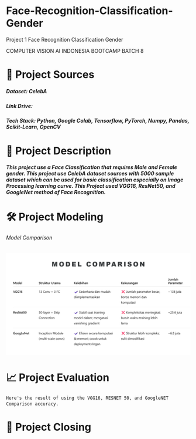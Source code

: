 # Face-Recognition-Classification-Gender
Project 1 Face Recognition Classification Gender

COMPUTER VISION AI INDONESIA BOOTCAMP BATCH 8

# 📂 Project Sources
     
##### Dataset: CelebA
##### Link Drive: 
##### Tech Stack: Python, Google Colab, Tensorflow, PyTorch, Numpy, Pandas, Scikit-Learn, OpenCV

# 🧪 Project Description 
     
##### This project use a Face Classification that requires Male and Female gender. This project use CelebA dataset sources with 5000 sample dataset which can be used for basic classification especially on Image Processing learning curve. This Project used VGG16, ResNet50, and GoogleNet method of Face Recognition.  

# 🛠 Project Modeling 

###### Model Comparison 

![Model Comparison](https://github.com/StevenKiryusuke/Face-Recognition-Classification-Gender/blob/03d2ccc1f504e6f29db992dfe13dd168e794567b/Dataset/Model%20Comparison.png)


# 📈 Project Evaluation 

    Here's the result of using the VGG16, RESNET 50, and GoogleNET Comparison accuracy. 


# 📝 Project Closing


